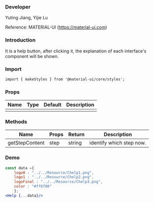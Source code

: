 

### **Developer**

Yuting Jiang, Yijie Lu

Reference: MATERIAL-UI (https://material-ui.com)



###  **Introduction**

It is a help button, after clicking it, the explanation of each interface's component will be shown. 

###  **Import**

```html
import { makeStyles } from '@material-ui/core/styles';

```

###  **Props**

| Name | Type | Default | Description |
| ---- | ---- | ------- | ----------- |
|      |     |         |            |

###  **Methods**

| Name | Props | Return | Description |
| ---- | ----- | ------ | ----------- |
|  getStepContent   |   step    |  string      |    identify which step now.          |

###  **Demo**

```jsx
const data ={
    logo0 : "../../Resource/Chelp1.png", 
    logo1 : "../../Resource/Chelp2.png", 
    logoFinal : "../../Resource/Chelp3.png", 
    color : "#ff6f00"
    };
<Help {...data}/>
```
